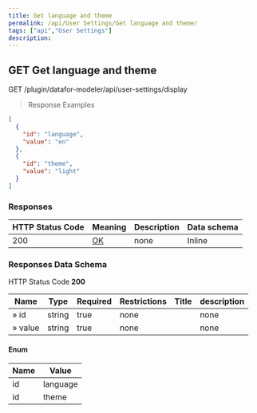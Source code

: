 ```yaml
---
title: Get language and theme
permalink: /api/User Settings/Get language and theme/
tags: ["api","User Settings"]
description: 
---
```


## GET Get language and theme

GET /plugin/datafor-modeler/api/user-settings/display

> Response Examples

```json
[
  {
    "id": "language",
    "value": "en"
  },
  {
    "id": "theme",
    "value": "light"
  }
]
```

### Responses

|HTTP Status Code |Meaning|Description|Data schema|
|---|---|---|---|
|200|[OK](https://tools.ietf.org/html/rfc7231#section-6.3.1)|none|Inline|

### Responses Data Schema

HTTP Status Code **200**

|Name|Type|Required|Restrictions|Title|description|
|---|---|---|---|---|---|
|» id|string|true|none||none|
|» value|string|true|none||none|

#### Enum

|Name|Value|
|---|---|
|id|language|
|id|theme|